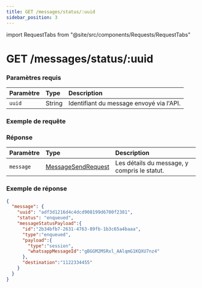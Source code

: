```yaml
---
title: GET /messages/status/:uuid
sidebar_position: 3
---
```


import RequestTabs from "@site/src/components/Requests/RequestTabs"

# GET /messages/status/:uuid

### Paramètres requis

| Paramètre | Type   | Description                                           |
| :-------- | :----- | :---------------------------------------------------- |
| `uuid`    | String | Identifiant du message envoyé via l'API.              |

### Exemple de requête

<RequestTabs endpoint='messages_api' request="get_message_status"/>

### Réponse

| Paramètre | Type                                                                   | Description                                     |
| :-------- | :--------------------------------------------------------------------- | :---------------------------------------------- |
| `message` | [MessageSendRequest](/api/reference/object_types/message_send_request) | Les détails du message, y compris le statut.     |

### Exemple de réponse

```json title=response.json
{
  "message": {
    "uuid": "adf3d1216d4c4dcd908199d6700f2381",
    "status": "enqueued",
    "messageStatusPayload":{
      "id":"2b34bfb7-2631-4763-89fb-1b3c65a4baaa",
      "type":"enqueued",
      "payload":{
        "type":"session",
        "whatsappMessageId":"gBGGM2MSRxl_AAlqmG1KQXU7nz4"
      },
      "destination":"1122334455"
    }
  }
}
```